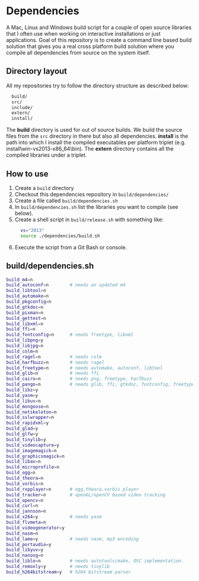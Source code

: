 Dependencies
=============

A Mac, Linux and Windows build script for a couple of open source libraries that I often
use when working on interactive installations or just applications. Goal of this repository
is to create a command line based build solution that gives you a real cross platform 
build solution where you compile all dependencies from source on the system itself. 

Directory layout
----------------

All my repositories try to follow the directory structure as described below:

````sh
  build/
  src/
  include/
  extern/
  install/
````

The **build** directory is used for out of source builds. We build the source 
files from the `src` directory in there but also all dependencies. **install**
is the path into which I install the compiled executables per platform triplet
(e.g. install\win-vs2013-x86_64\bin\). The **extern** directory contains all
the compiled libraries under a triplet. 

How to use
----------

1. Create a `build` directory 
2. Checkout this dependencies repository in `build/dependencies/`
2. Create a file called `build/dependencies.sh`
3. In `build/dependencies.sh` list the libraries you want to compile (see below).
4. Create a shell script in `build/release.sh` with something like:
   ````sh
     vs="2013"
     source ./dependencies/build.sh
   ````
5. Execute the script from a Git Bash or console.


build/dependencies.sh
----------------------

````sh
build_m4=n
build_autoconf=n        # needs an updated m4 
build_libtool=n
build_automake=n      
build_pkgconfig=n
build_gtkdoc=n         
build_pixman=n
build_gettext=n
build_libxml=n
build_ffi=n              
build_fontconfig=n      # needs freetype, libxml
build_libpng=y
build_libjpg=n
build_colm=n
build_ragel=n           # needs colm
build_harfbuzz=n        # needs ragel
build_freetype=n        # needs automake, autoconf, libtool
build_glib=n            # needs ffi 
build_cairo=n           # needs png, freetype, harfbuzz 
build_pango=n           # needs glib, ffi, gtkdoc, fontconfig, freetype, libxml, harfbuzz
build_libz=y
build_yasm=y
build_libuv=n
build_mongoose=n
build_netskeleton=n
build_sslwrapper=n
build_rapidxml=y
build_glad=y
build_glfw=y
build_tinylib=y
build_videocapture=y
build_imagemagick=n
build_graphicsmagick=n
build_libav=n
build_microprofile=n
build_ogg=n
build_theora=n
build_vorbis=n
build_rxpplayer=n       # ogg,theora,vorbis player
build_tracker=n         # openGL/openCV based video tracking
build_opencv=n
build_curl=n
build_jannson=n
build_x264=y            # needs yasm 
build_flvmeta=n         
build_videogenerator=y
build_nasm=n           
build_lame=y            # needs nasm, mp3 encoding
build_portaudio=y
build_libyuv=y           
build_nanovg=n
build_liblo=n           # needs autotools/make, OSC implementation.
build_remoxly=y         # needs tinylib
build_h264bitstream=y   # h264 bitstream parser
````